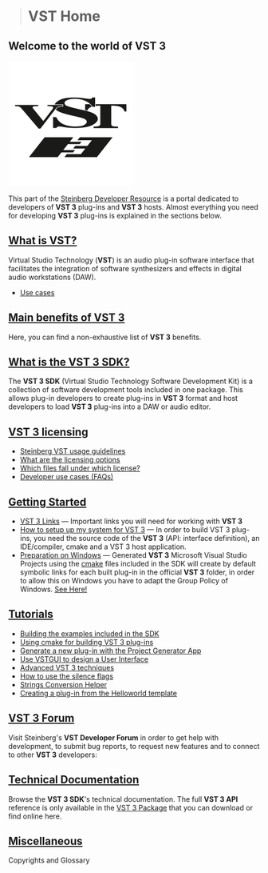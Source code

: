 ># VST Home

## Welcome to the world of VST 3

![VST Logo](../resources/VST_logo_white.png)

This part of the [Steinberg Developer Resource](https://developer.steinberg.help/display/SDH/Steinberg+Developer+Resource) is a portal dedicated to developers of **VST 3** plug-ins and **VST 3** hosts. Almost everything you need for developing **VST 3** plug-ins is explained in the sections below.

## [What is VST?](../pages/What+is+VST/Index.md)

Virtual Studio Technology (**VST**) is an audio plug-in software interface that facilitates the integration of software synthesizers and effects in digital audio workstations (DAW).

- [Use cases](../pages/What+is+VST/Use+cases.md)

## [Main benefits of VST 3](../pages/Main+benefits+of+VST+3/Index.md)

Here, you can find a non-exhaustive list of **VST 3** benefits.

## [What is the VST 3 SDK?](../pages/What+is+the+VST+3+SDK/Index.md)

The **VST 3 SDK** (Virtual Studio Technology Software Development Kit) is a collection of software development tools included in one package. This allows plug-in developers to create plug-ins in **VST 3** format and host developers to load **VST 3** plug-ins into a DAW or audio editor.

## [VST 3 licensing](../pages/VST+3+Licensing/Index.md)

- [Steinberg VST usage guidelines](../pages/VST+3+Licensing/Usage+guidelines.md)
- [What are the licensing options](../pages/VST+3+Licensing/What+are+the+licensing+options.md)
- [Which files fall under which license?](../pages/VST+3+Licensing/Which+files+fall+under+which+license.md)
- [Developer use cases (FAQs)](../pages/VST+3+Licensing/Developer+use+cases.md)

## [Getting Started](../pages/Getting+Started/Index.md)

- [VST 3 Links](../pages/Getting+Started/Links.md) — Important links you will need for working with **VST 3**
- [How to setup up my system for VST 3](../pages/Getting+Started/How+to+setup+my+system.md) — In order to build VST 3 plug-ins, you need the source code of the **VST 3** (API: interface definition), an IDE/compiler, cmake and a VST 3 host application.
- [Preparation on Windows](../pages/Getting+Started/Preparation+on+Windows.md) — Generated **VST 3** Microsoft Visual Studio Projects using the [cmake](<https://cmake.org/>) files included in the SDK will create by default symbolic links for each built plug-in in the official **VST 3** folder, in order to allow this on Windows you have to adapt the Group Policy of Windows. [See Here!](../pages/Getting+Started/Preparation+on+Windows.md)

## [Tutorials](../pages/Tutorials/Index.md)

- [Building the examples included in the SDK](../pages/Tutorials/Building+the+examples+included+in+the+SDK.md)
- [Using cmake for building VST 3 plug-ins](../pages/Tutorials/Using+cmake+for+building+plug-ins.md)
- [Generate a new plug-in with the Project Generator App](../pages/Tutorials/Generate+new+plug-in+with+Project+Generator.md)
- [Use VSTGUI to design a User Interface](../pages/Tutorials/Use+VSTGUI+to+design+a+UI.md)
- [Advanced VST 3 techniques](../pages/Tutorials/Advanced+VST+3+techniques.md)
- [How to use the silence flags](../pages/Tutorials/How+to+use+the+silence+flags.md)
- [Strings Conversion Helper](../pages/Tutorials/Strings+Conversion+Helper.md)
- [Creating a plug-in from the Helloworld template](../pages/Tutorials/Creating+a+plug-in+from+the+Helloworld+template.md)

## [VST 3 Forum](../pages/Forum/Index.md)

Visit Steinberg's **VST Developer Forum** in order to get help with development, to submit bug reports, to request new features and to connect to other **VST 3** developers:

## [Technical Documentation](../pages/Technical+Documentation/Index.md)

Browse the **VST 3 SDK**'s technical documentation. The full **VST 3 API** reference is only available in the [VST 3 Package](../pages/Getting+Started/Links.md) that you can download or find online here.

## [Miscellaneous](../pages/Miscellaneous/Index.md)

Copyrights and Glossary

